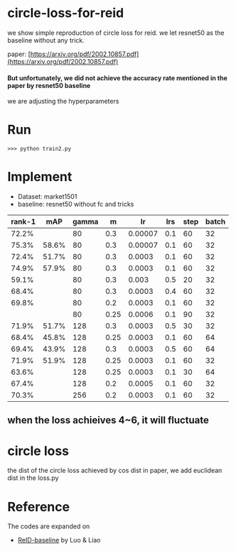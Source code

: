 # circle-loss-for-reid
we show simple reproduction of circle loss for reid. 
we let resnet50 as the baseline without any trick.

paper: [https://arxiv.org/pdf/2002.10857.pdf](https://arxiv.org/pdf/2002.10857.pdf) 
#### But unfortunately, we did not achieve the accuracy rate mentioned in the paper by resnet50 baseline 
we are adjusting the hyperparameters 

# Run
```
>>> python train2.py
```

# Implement
- Dataset: market1501
- baseline: resnet50 without fc and tricks

| rank-1 | mAP   | gamma | m    | lr      | lrs  | step | batch |
| ------ | ----- | ----- | ---- | ------- | ---- | ---- | ----- |
| 72.2%  |       | 80    | 0.3  | 0.00007 | 0.1  | 60   | 32    | 400epoch |
| 75.3%  | 58.6% | 80    | 0.3  | 0.00007 | 0.1  | 60   | 32    | lr decay 100 after 250 epoch |
| 72.4%  | 51.7% | 80    | 0.3  | 0.0003  | 0.1  | 60   | 32    |
| 74.9%  | 57.9% | 80    | 0.3  | 0.0003  | 0.1  | 60   | 32    |
| 59.1%  |       | 80    | 0.3  | 0.003   | 0.5  | 20   | 32    | 
| 68.4%  |       | 80    | 0.3  | 0.0003  | 0.4  | 60   | 32    | 
| 69.8%  |       | 80    | 0.2  | 0.0003  | 0.1  | 60   | 32    |
|        |       | 80    | 0.25 | 0.0006  | 0.1  | 90   | 32    |
| 71.9%  | 51.7% | 128   | 0.3  | 0.0003  | 0.5  | 30   | 32    | 
| 68.4%  | 45.8% | 128   | 0.25 | 0.0003  | 0.1  | 60   | 64    |
| 69.4%  | 43.9% | 128   | 0.3  | 0.0003  | 0.5  | 60   | 64    |
| 71.9%  | 51.9% | 128   | 0.25 | 0.0003  | 0.1  | 60   | 32    |
| 63.6%  |       | 128   | 0.25 | 0.0003  | 0.1  | 30   | 64    |
| 67.4%  |       | 128   | 0.2  | 0.0005  | 0.1  | 60   | 32    |
| 70.3%  |       | 256   | 0.2  | 0.0003  | 0.1  | 60   | 32    |     

## when the loss achieives 4~6, it will fluctuate

# circle loss
the dist of the circle loss achieved by cos dist in paper, we add euclidean dist in the loss.py

# Reference
The codes are expanded on 
- [ReID-baseline](https://github.com/michuanhaohao/deep-person-reid) by Luo & Liao 
